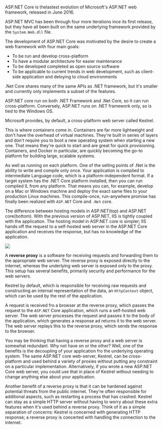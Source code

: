 ASP.NET Core is thelastest evolution of Microsoft's ASP.NET web framework, released in June 2016.

ASP.NET MVC has been through four more iterations ince its first release, but they have all been built on the same underlying framework provided by the `System.Web.dll` file.

The development of ASP.NET Core was motivated by the desire to create a web framework with four main goals:

- To be run and develop cross-platform
- To have a modular architecture for easier maintenance
- To be developed completed as open source software
- To be applicable to current trends in web development, such as client-side application and deloying to cloud environments

.Net Core shares many of the same APIs as .NET framework, but it's smaller and currently only implements a subset of the features.

ASP.NET core run on both .NET Framework and .Net Core, so it can run cross-platform. Conversely, ASP.NET runs on .NET framework only, so is tied to the Windows OS.

Microsoft provides, by default, a cross-platform web server called Kestrel.

This is where containers come in. Containers are far more lightweight and don't have the overhead of virtual machines. They're built in series of layers and don't require you to boot a new operating system when starting a new one. That means they're quick to start and are great for quick provisioning. Containers, and Docker in particular, are quickly becoming the go-to platform for building large, scalable systems.

As well as running on each platform. One of the selling points of .Net is the ability to write and compile only once. Your application is complied to intermediate Language code, which is a platform-independent format. If a target system has the .NET Core platform installed, then you can run compiled IL from any platform. That means you can, for example,  develop on a Mac or Windows machine and deploy the exact same files to your production Linux machines. This compile-once, run-anywhere promise has finally been realized with `ASP.NET` Core and `.Net` core.

The difference between hosting models in ASP.NET(top) and ASP.NET core(bottom). With the previous version of ASP.NET, IIS is tightly coupled with the application. The hosting model in ASP.NET core is simpler; IIS hands off the request to a self-hosted web server in the ASP.NET Core application and receives the response, but has no knowledge of the application.

![](http://ceclinux.org:8888/ae/74b754d63d698233ffc2e735b7ad8797e82d46.png)

A **reverse proxy** is a software for receiving requests and forwarding them to the appropriate web server. The reverse proxy is exposed directly to the internet, whereas the underlying web server is exposed only to the proxy. This setup has several benefits, primarily security and performance for the web servers.

Kestrel by default, which is responsible for receiving raw requests and constructing an internal representation of the data, an `HttpContext` object, which can be used by the rest of the application.

A request is received fro a browser at the reverse proxy, which passes the request to the `ASP.NET` Core application, which runs a self-hosted web server. The web server processes the request and passes it to the body of the application, which generates a response ad returns it to the web server. The web server replays this to the reverse proxy, which sends the response to the browser.

You may be thinking that having a reverse proxy and a web server is somewhat redundant. Why not have on or the other? Well, one of the benefits is the decoupling of your application fro the underlying operating system. The same ASP.NET core web-server, Kestrel, can be cross-platform and used behind a variety of proxies without putting any constraint on a particular implementation. Alternatively, if you wrote a new ASP.NET Core web server, you could use that in place of Kestrel without needing to change anything else about your application.

Another benefit of a reverse proxy is that it can be hardened against potential threats from the public internet. They're often responsible for additional aspects, such as restarting a process that has crashed. Kestrel can stay as a simple HTTP server without having to worry about these extra features when it's used behind a reverse proxy. Think of it as a simple separation of concerns: Kestrel is concerned with generating HTTP response; a reverse proxy is concerted with handling the connection to the internet.

